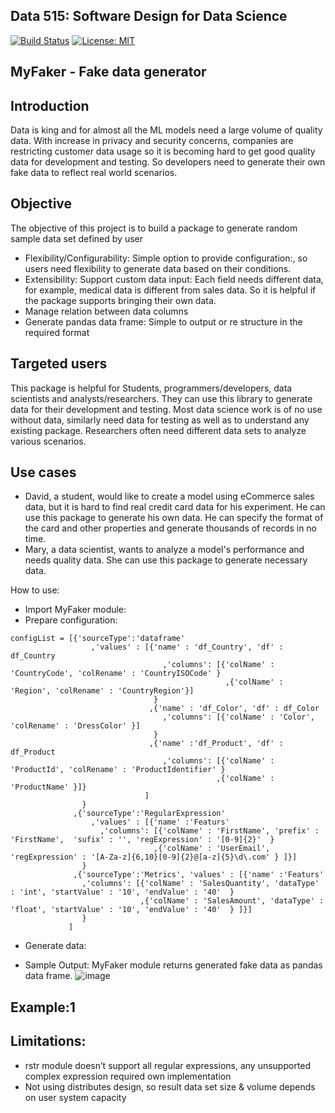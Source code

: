 ## Data 515: Software Design for Data Science
[![Build Status](https://api.travis-ci.com/harikcUW/Data515_FakerExt.svg?branch=main)](https://travis-ci.com/github/harikcUW/Data515_FakerExt)
[![License: MIT](https://img.shields.io/badge/License-MIT-yellow.svg)](https://opensource.org/licenses/MIT)

## MyFaker - Fake data generator

## Introduction

Data is king and for almost all the ML models need a large volume of quality data. With increase in privacy and security concerns, companies are restricting customer data usage so it is becoming hard to get good quality data for development and testing. So developers need to generate their own fake data to reflect real world scenarios.   

## Objective

The objective of this project is to build a package to generate random sample data set defined by user
- Flexibility/Configurability: Simple option to provide configuration:, so users need flexibility to generate data based on their conditions.
- Extensibility: Support custom data input: Each field needs different data, for example, medical data is different from sales data. So it is helpful if the package supports bringing their own data.
- Manage relation between data columns
- Generate pandas data frame: Simple to output or re structure in the required format

## Targeted users

This package is helpful for Students, programmers/developers, data scientists and analysts/researchers. They can use this library to generate data for their development and testing. Most data science work is of no use without data, similarly need data for testing as well as to understand any existing package. Researchers often need different data sets to analyze various scenarios.

## Use cases

- David, a student, would like to create a model using eCommerce sales data, but it is hard to find real credit card data for his experiment. He can use this package to generate his own data. He can specify the format of the card and other properties and generate thousands of records in no time.
- Mary, a data scientist, wants to analyze a model's performance and needs quality data. She can use this package to generate necessary data.

How to use:

- Import MyFaker module:
- Prepare configuration:
```
configList = [{'sourceType':'dataframe'
                  ,'values' : [{'name' : 'df_Country', 'df' : df_Country
                                  ,'columns': [{'colName' : 'CountryCode', 'colRename' : 'CountryISOCode' } 
                                                ,{'colName' : 'Region', 'colRename' : 'CountryRegion'}]
                                }
                               ,{'name' : 'df_Color', 'df' : df_Color
                                  ,'columns': [{'colName' : 'Color', 'colRename' : 'DressColor' }] 
                                }
                               ,{'name' :'df_Product', 'df' : df_Product
                                  ,'columns': [{'colName' : 'ProductId', 'colRename' : 'ProductIdentifier' } 
                                              ,{'colName' : 'ProductName' }]}
                              ]
                }
              ,{'sourceType':'RegularExpression'
                  ,'values' : [{'name' :'Featurs'
                    ,'columns': [{'colName' : 'FirstName', 'prefix' : 'FirstName',  'sufix' : '', 'regExpression' : '[0-9]{2}'  } 
                                ,{'colName' : 'UserEmail', 'regExpression' : '[A-Za-z]{6,10}[0-9]{2}@[a-z]{5}\d\.com' } ]}]
                }
              ,{'sourceType':'Metrics', 'values' : [{'name' :'Featurs'
                ,'columns': [{'colName' : 'SalesQuantity', 'dataType' : 'int', 'startValue' : '10', 'endValue' : '40'  } 
                             ,{'colName' : 'SalesAmount', 'dataType' : 'float', 'startValue' : '10', 'endValue' : '40'  } ]}]
                }
             ]
```
- Generate data:

- Sample Output: MyFaker module returns generated fake data as pandas data frame.
![image](https://user-images.githubusercontent.com/92060455/156967364-718d55e7-2102-494d-bce2-c1f60c922242.png)

## Example:1

## Limitations:
-	rstr module doesn’t support all regular expressions, any unsupported complex expression required own implementation
-	Not using distributes design, so result data set size & volume depends on user system capacity

